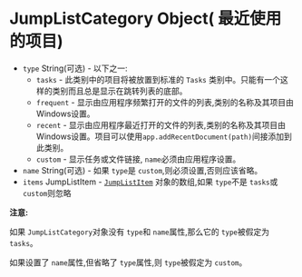 # JumpListCategory Object( 最近使用的项目)

* `type` String(可选) - 以下之一:
  * `tasks`  - 此类别中的项目将被放置到标准的 `Tasks` 类别中。只能有一个这样的类别而且总是显示在跳转列表的底部。
  * `frequent`  - 显示由应用程序频繁打开的文件的列表,类别的名称及其项目由Windows设置。
  * `recent`  - 显示由应用程序最近打开的文件的列表,类别的名称及其项目由Windows设置。项目可以使用`app.addRecentDocument(path)`间接添加到此类别。
  * `custom`  - 显示任务或文件链接, `name`必须由应用程序设置。
* `name` String(可选) - 如果 `type`是 `custom`,则必须设置,否则应该省略。
* `items` JumpListItem [](可选) -   [`JumpListItem`](jump-list-item.md) 对象的数组,如果 `type`不是 `tasks`或 `custom`则忽略

 **注意:**
 
如果 `JumpListCategory`对象没有 `type`和 `name`属性,那么它的 `type`被假定为 `tasks`。

如果设置了 `name`属性,但省略了 `type`属性,则 `type`被假定为 `custom`。